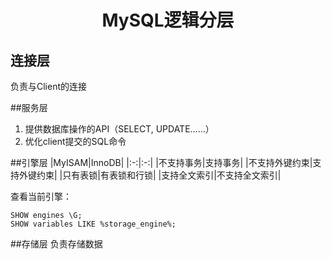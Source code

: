 # <center>MySQL逻辑分层</center>
## 连接层
负责与Client的连接

##服务层
1. 提供数据库操作的API（SELECT, UPDATE......）
2. 优化client提交的SQL命令

##引擎层
|MyISAM|InnoDB|
|:-:|:-:|
|不支持事务|支持事务|
|不支持外键约束|支持外键约束|
|只有表锁|有表锁和行锁|
|支持全文索引|不支持全文索引|

查看当前引擎：
```
SHOW engines \G;
SHOW variables LIKE %storage_engine%;
```

##存储层
负责存储数据